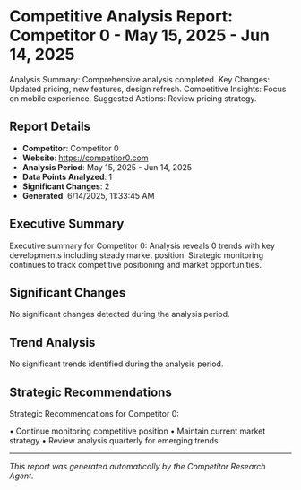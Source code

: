 # Competitive Analysis Report: Competitor 0 - May 15, 2025 - Jun 14, 2025

Analysis Summary: Comprehensive analysis completed.
Key Changes: Updated pricing, new features, design refresh.
Competitive Insights: Focus on mobile experience.
Suggested Actions: Review pricing strategy.

## Report Details

- **Competitor**: Competitor 0
- **Website**: https://competitor0.com
- **Analysis Period**: May 15, 2025 - Jun 14, 2025
- **Data Points Analyzed**: 1
- **Significant Changes**: 2
- **Generated**: 6/14/2025, 11:33:45 AM

## Executive Summary

Executive summary for Competitor 0: Analysis reveals 0 trends with key developments including steady market position. Strategic monitoring continues to track competitive positioning and market opportunities.

## Significant Changes

No significant changes detected during the analysis period.

## Trend Analysis

No significant trends identified during the analysis period.

## Strategic Recommendations

Strategic Recommendations for Competitor 0:

• Continue monitoring competitive position
• Maintain current market strategy
• Review analysis quarterly for emerging trends

---

*This report was generated automatically by the Competitor Research Agent.*

